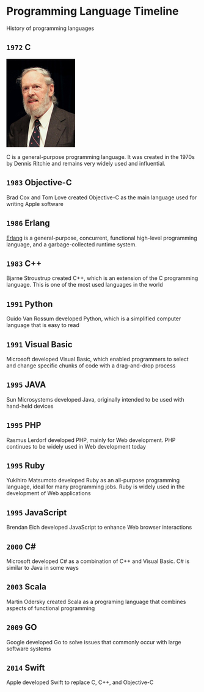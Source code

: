 Programming Language Timeline
===

History of programming languages

## `1972` C

<img src="./author/Dennis_Ritchie_2011.jpg" width="180" alt="Dennis Ritchie" />

C is a general-purpose programming language. It was created in the 1970s by Dennis Ritchie and remains very widely used and influential.

## `1983` Objective-C

Brad Cox and Tom Love created Objective-C as the main language used for writing Apple software

## `1986` Erlang

[Erlang](https://www.erlang.org/) is a general-purpose, concurrent, functional high-level programming language, and a garbage-collected runtime system.

## `1983` C++

Bjarne Stroustrup created C++, which is an extension of the C programming language. This is one of the most used languages in the world

## `1991` Python

Guido Van Rossum developed Python, which is a simplified computer language that is easy to read

## `1991` Visual Basic

Microsoft developed Visual Basic, which enabled programmers to select and change specific chunks of code with a drag-and-drop process

## `1995` JAVA

Sun Microsystems developed Java, originally intended to be used with hand-held devices

## `1995` PHP

Rasmus Lerdorf developed PHP, mainly for Web development. PHP continues to be widely used in Web development today

## `1995` Ruby

Yukihiro Matsumoto developed Ruby as an all-purpose programming language, ideal for many programming jobs. Ruby is widely used in the development of Web applications

## `1995` JavaScript

Brendan Eich developed JavaScript to enhance Web browser interactions

## `2000` C#

Microsoft developed C# as a combination of C++ and Visual Basic. C# is similar to Java in some ways

## `2003` Scala

Martin Odersky created Scala as a programing language that combines aspects of functional programming

## `2009` GO

Google developed Go to solve issues that commonly occur with large software systems

## `2014` Swift

Apple developed Swift to replace C, C++, and Objective-C